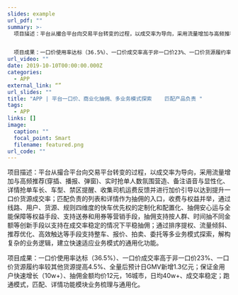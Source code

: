 ```yaml
---
slides: example
url_pdf: ""
summary: >-
  项目描述：平台从撮合平台向交易平台转变的过程，以成交率为导向，采用流量增加与高频推荐(穿插、播报、弹窗)、实时抢单人数氛围营造、备注语音与显性化、详情抢单车长、车型、禁区提醒、收集司机运费反馈并进行加价引导以达到提升一口价货源成交率；匹配负责的列表和详情作为抽佣的入口，收费与权益并举，通过线路、用户、货源、规则四维度的快车优先权的定制化和配置化、抽佣安心运与全能保障等权益手段、支持送券和用券等营销手段，抽佣支持按人群、时间抽不同金额等创新手段以支持在成交率稳定的情况下平稳抽佣；通过排序提权、流量倾斜、推荐优化、高效触达等手段支持整车、报价、拍卖、委托等多业务模式探索，解构复杂的业务逻辑，建立快速适应业务模式的通用化功能。


  项目成果：一口价使用率达标（36.5%）、一口价成交率高于非一口价23%、一口价货源履约率较其他货源提高4.5%、全量后预计日GMV新增1.3亿元；保证金用户快速增长（10w+）、抽佣金额均价12元，16城市，日均40w+、成交率稳定；跑通模式，匹配、详情功能模块业务梳理与通用化。
url_video: ""
date: 2019-10-10T00:00:00.000Z
categories:
  - APP
external_link: “”
url_slides: ""
title: "APP | 平台一口价、商业化抽佣、多业务模式探索    匹配产品负责 "
tags:
  - APP
links: []
image:
  caption: ""
  focal_point: Smart
  filename: featured.png
url_code: ""
---
```

项目描述：平台从撮合平台向交易平台转变的过程，以成交率为导向，采用流量增加与高频推荐(穿插、播报、弹窗)、实时抢单人数氛围营造、备注语音与显性化、详情抢单车长、车型、禁区提醒、收集司机运费反馈并进行加价引导以达到提升一口价货源成交率；匹配负责的列表和详情作为抽佣的入口，收费与权益并举，通过线路、用户、货源、规则四维度的快车优先权的定制化和配置化、抽佣安心运与全能保障等权益手段、支持送券和用券等营销手段，抽佣支持按人群、时间抽不同金额等创新手段以支持在成交率稳定的情况下平稳抽佣；通过排序提权、流量倾斜、推荐优化、高效触达等手段支持整车、报价、拍卖、委托等多业务模式探索，解构复杂的业务逻辑，建立快速适应业务模式的通用化功能。

项目成果：一口价使用率达标（36.5%）、一口价成交率高于非一口价23%、一口价货源履约率较其他货源提高4.5%、全量后预计日GMV新增1.3亿元；保证金用户快速增长（10w+）、抽佣金额均价12元，16城市，日均40w+、成交率稳定；跑通模式，匹配、详情功能模块业务梳理与通用化。